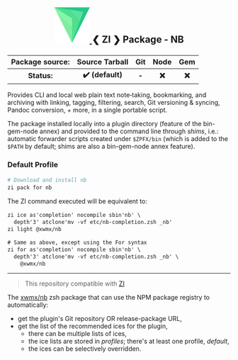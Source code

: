 <h2 align="center">
  <a href="https://github.com/z-shell/zi">
    <img src="https://github.com/z-shell/zi/raw/main/docs/images/logo.svg" alt="Logo" width="80" height="80" />
  </a>
❮ ZI ❯ Package - NB
</h2>

<h3 align="center">

| **Package source:** | Source Tarball | Git | Node | Gem |
| :-----------------: | :-----: | :-: | :--: | :-: |
|     **Status:**     | :heavy_check_mark: (default) |  -  | :x: | :x: |

</h3>

Provides CLI and local web plain text note‑taking, bookmarking, and archiving with linking,
tagging, filtering, search, Git versioning & syncing, Pandoc conversion, + more, in a single portable script.

The package installed locally into a plugin directory (feature of
the bin-gem-node annex) and provided to the command line through _shims_, i.e.:
automatic forwarder scripts created under `$ZPFX/bin` (which is added to the
`$PATH` by default; shims are also a bin-gem-node annex feature).


### Default Profile


```zsh
# Download and install nb 
zi pack for nb
```

The ZI command executed will be equivalent to:

```shell
zi ice as'completion' nocompile sbin'nb' \
  depth'3' atclone'mv -vf etc/nb-completion.zsh _nb'
zi light @xwmx/nb
```

```shell
# Same as above, except using the For syntax
zi for as'completion' nocompile sbin'nb' \
  depth'3' atclone'mv -vf etc/nb-completion.zsh _nb' \
    @xwmx/nb
```

---

> This repository compatible with [ZI](https://github.com/z-shell/zi)

The [xwmx/nb](https://github.com/xwmx/nb/) zsh package that can use the NPM package registry to automatically:

- get the plugin's Git repository OR release-package URL,
- get the list of the recommended ices for the plugin,
  - there can be multiple lists of ices,
  - the ice lists are stored in _profiles_; there's at least one profile, _default_,
  - the ices can be selectively overridden.
